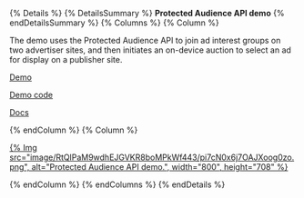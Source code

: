 {% Details %}
{% DetailsSummary %}
**Protected Audience API demo**
{% endDetailsSummary %}
{% Columns %}
{% Column %}

The demo uses the Protected Audience API to join ad interest groups on two advertiser sites,
and then initiates an on-device auction to select an ad for display on a publisher site.

[Demo](https://protected-audience-demo.web.app/)

[Demo code](https://github.com/GoogleChromeLabs/protected-audience-demo)

[Docs](/docs/privacy-sandbox/protected-audience-api/)

{% endColumn %}
{% Column %}

<a href="https://protected-audience-demo.web.app/">{% Img src="image/RtQlPaM9wdhEJGVKR8boMPkWf443/pi7cN0x6j7OAJXoog0zo.png", alt="Protected Audience API demo.", width="800", height="708" %}</a>

{% endColumn %}
{% endColumns %}
{% endDetails %}
